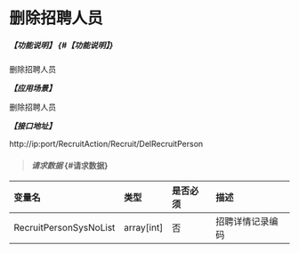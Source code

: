 # 删除招聘人员

##### _【功能说明】_ {#【功能说明】}

删除招聘人员

_**【应用场景】**_

删除招聘人员

_**【接口地址】**_

http://ip:port/RecruitAction/Recruit/DelRecruitPerson

> #### _请求数据_ {#请求数据}

| 变量名 | 类型 | 是否必须 | 描述 |
| :--- | :--- | :--- | :--- |
| RecruitPersonSysNoList |array[int]| 否 | 招聘详情记录编码 |





